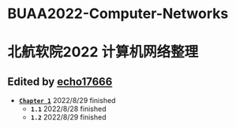 # BUAA2022-Computer-Networks
# 北航软院2022 计算机网络整理

## Edited by <a href="https://github.com/echo17666">echo17666</a>

- <a href="https://github.com/echo17666/BUAA2022-Computer-Networks/blob/master/01 计算机网络体系结构/01 计算机网络体系结构.md">**`Chapter 1`**</a> 2022/8/29 finished
  - **`1.1`** 2022/8/28 finished
  - **`1.2`** 2022/8/29 finished
